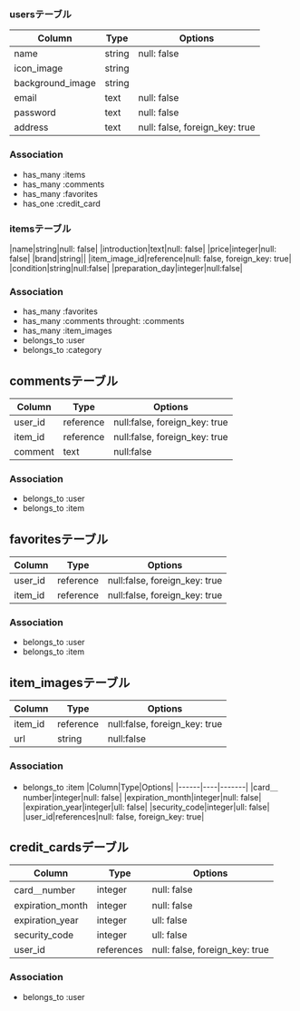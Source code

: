 ### usersテーブル
|Column|Type|Options|
|------|----|-------|
|name|string|null: false|
|icon_image|string||
|background_image|string||
|email|text|null: false|
|password|text|null: false|
|address|text|null: false, foreign_key: true|
### Association
- has_many :items
- has_many :comments
- has_many :favorites
- has_one :credit_card

### itemsテーブル
|name|string|null: false|
|introduction|text|null: false|
|price|integer|null: false|
|brand|string||
|item_image_id|reference|null: false, foreign_key: true|
|condition|string|null:false|
|preparation_day|integer|null:false|
### Association
- has_many :favorites
- has_many :comments throught: :comments
- has_many :item_images
- belongs_to :user
- belongs_to :category

## commentsテーブル
|Column|Type|Options|
|------|----|-------|
|user_id|reference|null:false, foreign_key: true|
|item_id|reference|null:false, foreign_key: true|
|comment|text|null:false|
### Association
- belongs_to :user
- belongs_to :item

## favoritesテーブル
|Column|Type|Options|
|------|----|-------|
|user_id|reference|null:false, foreign_key: true|
|item_id|reference|null:false, foreign_key: true|
### Association
- belongs_to :user
- belongs_to :item

## item_imagesテーブル
|Column|Type|Options|
|------|----|-------|
|item_id|reference|null:false, foreign_key: true|
|url|string|null:false|
### Association
- belongs_to :item
|Column|Type|Options|
|------|----|-------|
|card＿number|integer|null: false|
|expiration_month|integer|null: false|
|expiration_year|integer|ull: false|
|security_code|integer|ull: false|
|user_id|references|null: false, foreign_key: true|

## credit_cardsデーブル
|Column|Type|Options|
|------|----|-------|
|card＿number|integer|null: false|
|expiration_month|integer|null: false|
|expiration_year|integer|ull: false|
|security_code|integer|ull: false|
|user_id|references|null: false, foreign_key: true|
### Association
- belongs_to :user